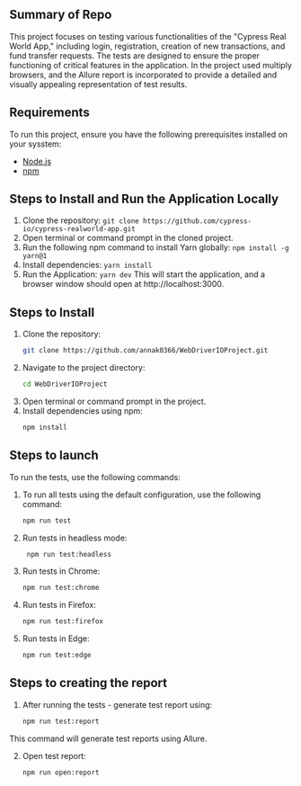## Summary of Repo
This project focuses on testing various functionalities of the "Cypress Real World App," including login, registration, creation of new transactions, and fund transfer requests. The tests are designed to ensure the proper functioning of critical features in the application. In the project used multiply browsers, and the Allure report is incorporated to provide a detailed and visually appealing representation of test results.

## Requirements
To run this project, ensure you have the following prerequisites installed on your sysstem:
- [Node.js](https://nodejs.org/)
- [npm](https://www.npmjs.com/)

## Steps to Install and Run the Application Locally
1. Clone the repository:
   `git clone https://github.com/cypress-io/cypress-realworld-app.git`
2. Open terminal or command prompt in the cloned project.
3. Run the following npm command to install Yarn globally:
   `npm install -g yarn@1`
4. Install dependencies:
   `yarn install`
5. Run the Application:
   `yarn dev`
   This will start the application, and a browser window should open at http://localhost:3000.

## Steps to Install
1. Clone the repository:
   ```bash
   git clone https://github.com/annak0366/WebDriverIOProject.git

2. Navigate to the project directory:
   ```bash
   cd WebDriverIOProject

3. Open terminal or command prompt in the project.
4. Install dependencies using npm:
   ```bash
   npm install

## Steps to launch
To run the tests, use the following commands:

1) To run all tests using the default configuration, use the following command:
   ```bash
   npm run test
2) Run tests in headless mode: 
   ```bash
    npm run test:headless
4) Run tests in Chrome:
   ```bash
   npm run test:chrome
5) Run tests in Firefox:
   ```bash
   npm run test:firefox
6) Run tests in Edge:
   ```bash
   npm run test:edge

## Steps to creating the report
1) After running the tests - generate test report using:
    ```bash
    npm run test:report
This command will generate test reports using Allure.
 
2) Open test report:
   ```bash
   npm run open:report